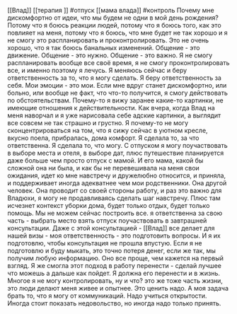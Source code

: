 
[[Влад]] [[терапия ]] #отпуск 
[[мама влада]]
#контроль
Почему мне дискомфортно от идеи, что мы будем не одни в мой день рождения? Потому что я боюсь реакции людей, потому что я боюсь того, как это повлияет на меня,    потому что я боюсь, что мне будет не так хорошо и я не смогу это распланировать и проконтролировать. Это не очень хорошо, что я так боюсь банальных изменений.
Общение - это движение. Общение - это нужно. Общение - это важно.
Я не смогу распланировать вообще все своё время, я не смогу проконтролировать все, и именно поэтому я лечусь. Я меняюсь сейчас и беру ответственность за то, что я могу сделать. Я беру ответственность за себя.  Мои эмоции - это мои. Если мне вдруг станет дискомфортно, или больно, или вообще не факт, что что-то получится,  я смогу действовать по обстоятельствам. Почему-то я вижу заранее какие-то картинки, не имеющие отношения к действительности. 
Как вчера, когда Влад на меня наворчал и я уже нарисовала себе адские картинки, а выглядит все совсем не так страшно и грустно. Я почему-то не могу сконцентрироваться на том, что я сижу сейчас в уютном кресле, вкусно поела, прибралась, дома комфорт. Я сделала то, за что ответственна. Я сделала то, что могу.
С отпуском я могу поучаствовать в выборе места и отеля, в выборе дат, плюс путешествие планируется даже больше чем просто отпуск с мамой. И его мама, какой бы сложной она ни была, и как бы не перевешивала на меня свои ожидания, идет ко мне навстречу и дружелюбно относится, и приняла, и поддерживает иногда адекватнее чем мои родственники. Она другой человек. Она проводит со своей стороны работу, и раз это важно для Владюхи, я могу не продавливаясь сделать шаг навстречу. Плюс там исчезнет контекст уборки дома, будет только отдых, будет только помощь. 
Мы не можем сейчас построить все. я ответственна за свою часть - выбрать место взять отпуск поучаствовать в завтрашней консультации. Даже с этой консультацией - [[Влад]] все делает для нашей визы - моя ответственность - это подготовить вопросы.  И я их подготовлю, чтобы консультация не прошла впустую. Если я не подготовлю и буду мыкать, это точно потеря денег, если же так, мы получим любую информацию. 
Оно все проще, чем кажется на первый взгляд. Я же смогла этот подход в работу перенести - сделай лучшее что можешь а дальше как пойдет. Я должна его перенести и в жизнь. Многое я не могу контролировать, ну и что? это же тоже часть жизни, это люди делают меня живее и опытнее. Это ценить надо. А моя задача брать то, что я могу от коммуникаций. Надо учиться открытости. 
Иногда стоит показать недовольство, но иногда надо только принять.   

